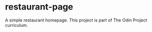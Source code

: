 # restaurant-page
A simple restaurant homepage. This project is part of The Odin Project curriculum.

